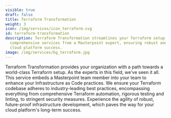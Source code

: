 ```yaml
---
visible: true
draft: false
title: Terraform Transformation
weight: 3
icon: /img/services/icon_terraform.svg
id: terraform-transformation
description: Terraform Transformation streamlines your Terraform setup, offering
  comprehensive services from a Masterpoint expert, ensuring robust and agile
  cloud platform success.
image: /img/services/bg_terraform.jpg
---
```

Terraform Transformation provides your organization with a path towards a world-class Terraform setup. As the experts in this field, we've seen it all. This service embeds a Masterpoint team member into your team to enhance your Infrastructure as Code practices. We ensure your Terraform codebase adheres to industry-leading best practices, encompassing everything from comprehensive Terraform automation, rigorous testing and linting, to stringent security measures. Experience the agility of robust, future-proof infrastructure development, which paves the way for your cloud platform's long-term success.